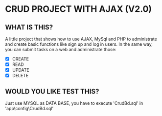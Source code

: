 # CRUD PROJECT WITH AJAX (V2.0)

## WHAT IS THIS?
A little project that shows how to use AJAX, MySql and PHP to administrate and create basic functions like 
sign up and log in users. In the same way, you can submit tasks on a web and administrate those:

- [x] CREATE
- [x] READ
- [x] UPDATE
- [x] DELETE

## WOULD YOU LIKE TEST THIS?
Just use MYSQL as DATA BASE, you have to execute 'CrudBd.sql' in 'app\config\CrudBd.sql'